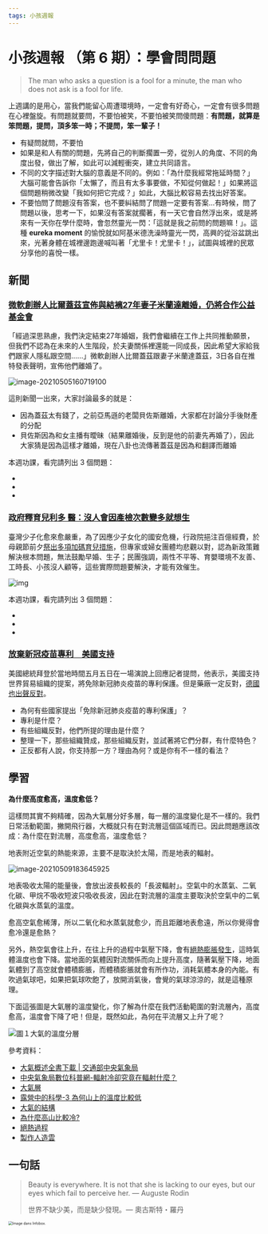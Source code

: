 ```yaml
---
tags: 小孩週報
---
```


# 小孩週報 （第 6 期）：學會問問題

> The man who asks a question is a fool for a minute, the man who does not ask is a fool for life.

上週講的是用心，當我們能留心周遭環境時，一定會有好奇心，一定會有很多問題在心裡盤旋。有問題就要問，不要怕被笑，不要怕被笑問傻問題：**有問題，就算是笨問題，提問，頂多笨一時；不提問，笨一輩子！**

- 有疑問就問，不要怕
- 如果是和人有關的問題，先將自己的判斷擱置一旁，從別人的角度、不同的角度出發，做出了解，如此可以減輕衝突，建立共同語言。
- 不同的文字描述對大腦的意義是不同的。例如：「為什麼我經常拖延時間？」大腦可能會告訴你「太懶了，而且有太多事要做，不知從何做起！」如果將這個問題稍微改變「我如何把它完成？」如此，大腦比較容易去找出好答案。
- 不要怕問了問題沒有答案，也不要糾結問了問題一定要有答案…有時候，問了問題以後，思考一下，如果沒有答案就擱著，有一天它會自然浮出來，或是將來有一天你在學什麼時，會忽然靈光一閃：「這就是我之前問的問題嘛！」。這種 **eureka moment** 的愉悅就如阿基米德洗澡時靈光一閃，高興的從浴盆跳出來，光著身體在城裡邊跑邊喊叫著「尤里卡！尤里卡！」，試圖與城裡的民眾分享他的喜悅一樣。



## 新聞

### [微軟創辦人比爾蓋茲宣佈與結褵27年妻子米蘭達離婚，仍將合作公益基金會](https://www.bnext.com.tw/article/62628/bill-gates-divorce-2021-mooly)

「經過深思熟慮，我們決定結束27年婚姻，我們會繼續在工作上共同推動願景，但我們不認為在未來的人生階段，於夫妻關係裡還能一同成長，因此希望大家給我們跟家人隱私跟空間......」微軟創辦人比爾蓋茲跟妻子米蘭達蓋茲，3日各自在推特發表聲明，宣佈他們離婚了。

![image-20210505160719100](https://i.imgur.com/jlj6Rja.png)

這則新聞一出來，大家討論最多的就是：

- 因為蓋茲太有錢了，之前亞馬遜的老闆貝佐斯離婚，大家都在討論分手後財產的分配
- 貝佐斯因為和女主播有曖昧（結果離婚後，反到是他的前妻先再婚了），因此大家猜是因為這樣才離婚，現在八卦也流傳著蓋茲是因為和翻譯而離婚

本週功課，看完請列出 3 個問題：

-  
-  
- 

### [政府釋育兒利多 醫：沒人會因產檢次數變多就想生](https://udn.com/news/story/7266/5439460?from=udn_ch2_menu_v2_main_index)

臺灣少子化愈來愈嚴重，為了因應少子女化的國安危機，行政院挹注百億經費，於母親節前夕[祭出多項加碼育兒措施](https://udn.com/news/story/7266/5439462)，但專家或婦女團體均悲觀以對，認為新政策難解決根本問題，無法鼓勵早婚、生子；民團強調，兩性不平等、育嬰環境不友善、工時長、小孩沒人顧等，這些實際問題要解決，才能有效催生。

![img](https://i.imgur.com/UKtTlsX.jpg)

本週功課，看完請列出 3 個問題：

-  
-  
- 

### [ 放棄新冠疫苗專利　美國支持](https://www.mdnkids.com/content.asp?sn=1985)

美國總統拜登於當地時間五月五日在一場演說上回應記者提問，他表示，美國支持世界貿易組織的提案，將免除新冠肺炎疫苗的專利保護。但是藥廠一定反對，[德國也出聲反對](https://tw.news.yahoo.com/%E7%BE%8E%E4%B8%BB%E5%BC%B5%E6%94%BE%E6%A3%84%E6%96%B0%E5%86%A0%E7%96%AB%E8%8B%97%E5%B0%88%E5%88%A9-%E5%BE%B7%E5%9C%8B%E5%8F%8D%E5%B0%8D%E7%90%86%E7%94%B1%E6%9B%9D-041213242.html)。

-  為何有些國家提出「免除新冠肺炎疫苗的專利保護」？
-  專利是什麼？
- 有些組織反對，他們所提的理由是什麼？
- 整理一下，那些組織贊成，那些組織反對，並試著將它們分群，有什麼特色？
- 正反都有人說，你支持那一方？理由為何？或是你有不一樣的看法？

## 學習

**為什麼高度愈高，溫度愈低？**

這樣問其實不夠精確，因為大氣層分好多層，每一層的溫度變化是不一樣的。我們日常活動範圍，撇開飛行器，大概就只有在對流層這個區域而已。因此問題應該改成：為什麼在對流層，高度愈高，溫度愈低？

地表附近空氣的熱能來源，主要不是取決於太陽，而是地表的輻射。

![image-20210509183645925](https://i.imgur.com/hGZ1QNh.png)

地表吸收太陽的能量後，會放出波長較長的「長波輻射」。空氣中的水蒸氣、二氧化碳、甲烷不吸收短波只吸收長波，因此在對流層的溫度主要取決於空氣中的二氧化碳與水蒸氣的溫度。

愈高空氣愈稀薄，所以二氧化和水蒸氣就愈少，而且距離地表愈遠，所以你覺得會愈冷還是愈熱？

另外，熱空氣會往上升，在往上升的過程中氣壓下降，會有[絕熱膨脹發生](https://zh.wikipedia.org/wiki/%E7%BB%9D%E7%83%AD%E8%BF%87%E7%A8%8B)，這時氣體溫度也會下降。當地面的氣體因對流關係而向上提升高度，隨著氣壓下降，地面氣體到了高空就會體積膨脹，而體積膨脹就會有所作功，消耗氣體本身的內能。有吹過氣球吧，如果把氣球吹飽了，放開消氣後，會覺的氣球涼涼的，就是這種原理。



下面這張圖是大氣層的溫度變化，你了解為什麼在我們活動範圍的對流層內，高度愈高，溫度會下降了吧！但是，既然如此，為何在平流層又上升了呢？

![圖１大氣的溫度分層](https://i.imgur.com/fg64et8.gif)

參考資料：

- [大氣概述全書下載 | 交通部中央氣象局](https://www.cwb.gov.tw/V8/C/K/Encyclopedia/nous/overview_all.html)
- [中央氣象局數位科普網-輻射冷卻究竟在輻射什麼？](https://pweb.cwb.gov.tw/PopularScience/index.php/weather/269-%E4%BB%80%E9%BA%BC%E6%98%AF%E8%BC%BB%E5%B0%84%E5%86%B7%E5%8D%BB%E6%95%88%E6%87%89%EF%BC%9F)
- [大氣層](http://www.ss.ncu.edu.tw/~SpaceEdu/database/IntroSpace_notes_exam/AtmSpace.html)
- [露營中的科學-3 為何山上的溫度比較低](http://weishientsai.blogspot.com/2018/04/3.html)
- [大氣的結構](https://resource.learnmode.net/upload/flip/book/d9/d9871e6536437821/965c40be6cb7.pdf)
- [為什麼高山比較冷?](https://www.ptt.cc/bbs/EarthScience/M.1261457590.A.42D.html)
- [絕熱過程](https://zh.wikipedia.org/wiki/%E7%BB%9D%E7%83%AD%E8%BF%87%E7%A8%8B)
- [製作人造雲](https://youtu.be/dk0tu2WBSok)

## 一句話

> Beauty is everywhere. It is not that she is lacking to our eyes, but our eyes which fail to perceive her. ― Auguste Rodin
>
> 世界不缺少美，而是缺少發現。― 奧古斯特・羅丹

<img src="https://upload.wikimedia.org/wikipedia/commons/thumb/c/c5/Le_Penseur_in_the_Jardin_du_Musée_Rodin%2C_Paris_March_2014.jpg/800px-Le_Penseur_in_the_Jardin_du_Musée_Rodin%2C_Paris_March_2014.jpg" alt="Image dans Infobox." style="zoom:50%;" />